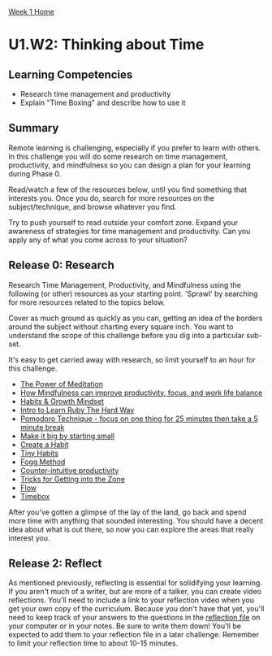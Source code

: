 [Week 1 Home](../)

# U1.W2: Thinking about Time

## Learning Competencies
- Research time management and productivity
- Explain "Time Boxing" and describe how to use it

## Summary
Remote learning is challenging, especially if you prefer to learn with others. In this challenge you will do some research on time management, productivity, and mindfulness so you can design a plan for your learning during Phase 0.

Read/watch a few of the resources below, until you find something that interests you. Once you do, search for more resources on the subject/technique, and browse whatever you find.

Try to push yourself to read outside your comfort zone. Expand your awareness of strategies for time management and productivity. Can you apply any of what you come across to your situation?

## Release 0: Research
Research Time Management, Productivity, and Mindfulness using the following (or other) resources as your starting point. 'Sprawl' by searching for more resources related to the topics below.

Cover as much ground as quickly as you can, getting an idea of the borders around the subject without charting every square inch. You want to understand the scope of this challenge before you dig into a particular sub-set.

It's easy to get carried away with research, so limit yourself to an hour for this challenge.

- [The Power of Meditation](http://blog.bufferapp.com/how-meditation-affects-your-brain)
- [How Mindfulness can improve productivity, focus, and work life balance](http://www.productivityninja.co.uk/getting-things-done-and-the-mindful-productivity-ninja/)
- [Habits & Growth Mindset](http://blog.bufferapp.com/the-habits-of-successful-people-they-have-a-growth-mindset)
- [Intro to Learn Ruby The Hard Way](http://ruby.learncodethehardway.org/book/intro.html)
- [Pomodoro Technique - focus on one thing for 25 minutes then take a 5 minute break](http://pomodorotechnique.com/)
- [Make it big by starting small](http://blog.bufferapp.com/make-it-big-by-starting-small)
- [Create a Habit](http://www.youtube.com/watch?v=C8XG02das-A)
- [Tiny Habits](http://www.youtube.com/watch?v=AdKUJxjn-R8)
- [Fogg Method](http://www.foggmethod.com/)
- [Counter-intuitive productivity](http://paidtoexist.com/counterintuitive-productivity/)
- [Tricks for Getting into the Zone](http://www.themuse.com/advice/the-best-tricks-for-getting-in-the-zone-at-work)
- [Flow](http://en.wikipedia.org/wiki/Flow_(psychology))
- [Timebox](http://guide.agilealliance.org/guide/timebox.html)

After you've gotten a glimpse of the lay of the land, go back and spend more time with anything that sounded interesting. You should have a decent idea about what is out there, so now you can explore the areas that really interest you.

## Release 2: Reflect
As mentioned previously, reflecting is essential for solidifying your learning. If you aren't much of a writer, but are more of a talker, you can create video reflections. You'll need to include a link to your reflection video when you get your own copy of the curriculum. Because you don't have that yet, you'll need to keep track of your answers to the questions in the [reflection file](my_reflection.md) on your computer or in your notes. Be sure to write them down! You'll be expected to add them to your reflection file in a later challenge. Remember to limit your reflection time to about 10-15 minutes.

